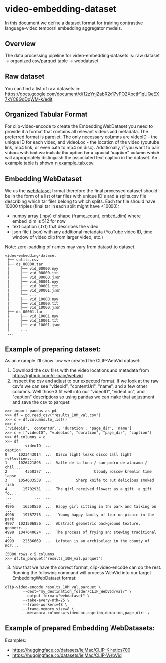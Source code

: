 # video-embedding-dataset

In this document we define a dataset format for training contrastive language-video temporal embedding aggregator models.

## Overview

The data processing pipeline for video-embedding-datasets is: raw dataset -> organized csv/parquet table -> webdataset

## Raw dataset

You can find a list of raw datasets in:
https://docs.google.com/document/d/12zYnjZabR2e17vPO2XpctIf1qUQeEX7kYC8GdDqWM-k/edit

## Organized Tabular Format 

For clip-video-encode to create the EmbeddingWebDataset you need to provide it a format that contains all relevant videos and metadata. The preferred format is parquet. The only necessary columns are videoID - the unique ID for each video, and videoLoc - the location of the video (youtube link, mp4 link, or even path to mp4 on disc). Additionally, if you want to pair videos with text we include the option for a special "caption" column which will appropriately distinguish the associated text caption in the dataset. An example table is shown in [example_tab.csv](https://github.com/iejMac/clip-video-encode/tree/main/clip_video_encode/dataset/example_tab.csv").

## Embedding WebDataset 

We us the [webdataset](https://github.com/webdataset/webdataset) format therefore the final processed dataset should be in the form of a list of tar files with unique ID's and a splits.csv file describing which tar files belong to which splits. Each tar file should have 10000 triples (final tar in each split might have <10000):

* numpy array (.npy) of shape (frame_count, embed_dim) where embed_dim is 512 for now
* text caption (.txt) that describes the video
* json file (.json) with any additional metadata (YouTube video ID, time window of video clip from larger video, etc.)

Note: zero-padding of names may vary from dataset to dataset.
```
video-embedding-dataset
 ├── splits.csv
 ├── ds_00000.tar
 |     ├── vid_00000.npy
 |     ├── vid_00000.txt
 |     ├── vid_00000.json
 |     ├── vid_00001.npy
 |     ├── vid_00001.txt
 |     ├── vid_00001.json
 |     └── ...
 |     ├── vid_10000.npy
 |     ├── vid_10000.txt
 |     ├── vid_10000.json
 ├── ds_00001.tar
 |     ├── vid_10001.npy
 |     ├── vid_10001.txt
 |     ├── vid_10001.json
 │     ...
 ...
```

## Example of preparing dataset:

As an example I'll show how we created the CLIP-WebVid dataset:

1. Download the csv files with the video locations and metadata from https://github.com/m-bain/webvid
2. Inspect the csv and adjust to our expected format. If we look at the raw csv's we can see "videoid", "contentUrl", "name", and a few other columns. Well those 3 fit well into our "videoID", "videoLoc", and "caption" descriptions so using pandas we can make that adjustment and save the csv to parquet:
```python3
>>> import pandas as pd
>>> df = pd.read_csv("results_10M_val.csv")
>>> c = df.columns.to_list()
>>> c
['videoid', 'contentUrl', 'duration', 'page_dir', 'name']
>>> c = ["videoID", "videoLoc", "duration", "page_dir", "caption"]
>>> df.columns = c
>>> df
         videoID  ...                                            caption
0     1023443014  ...  Disco light leaks disco ball light reflections...
1     1026421895  ...  Valle de la luna / san pedro de atacama / chil...
2        4350377  ...                   Cloudy moscow kremlin time lapse
3     1054633538  ...           Sharp knife to cut delicious smoked fish
4       15702931  ...  The girl received flowers as a gift. a gift fo...
...          ...  ...                                                ...
4995    16358530  ...  Happy girl sitting in the park and talking on ...
4996    19787275  ...   Young happy family of four on picnic in the park
4997  1021506856  ...  Abstract geometric background texture, geometr...
4998  1047640624  ...  The process of frying and stewing traditional ...
4999    22336669  ...  Lofoten is an archipelago in the county of nor...

[5000 rows x 5 columns]
>>> df.to_parquet("results_10M_val.parquet")
```
3. Now that we have the correct format, clip-video-encode can do the rest. Running the following command will process WebVid into our target EmbeddingWebDataset format:
```console
clip-video-encode results_10M_val.parquet \
        --dest="my_destination_folder/CLIP_WebVid/val/" \
        --output-format="webdataset" \
        --take-every-nth=25 \
        --frame-workers=48 \
        --frame-memory-size=8 \
        --metadata-columns="videoLoc,caption,duration,page_dir" \
```

## Example of prepared Embedding WebDatasets:
Examples: 
* https://huggingface.co/datasets/iejMac/CLIP-Kinetics700
* https://huggingface.co/datasets/iejMac/CLIP-WebVid
